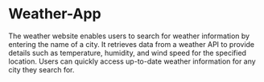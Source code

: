 # Weather-App
The weather website enables users to search for weather information by entering the name of a city. It retrieves data from a weather API to provide details such as temperature, humidity, and wind speed for the specified location. Users can quickly access up-to-date weather information for any city they search for.
